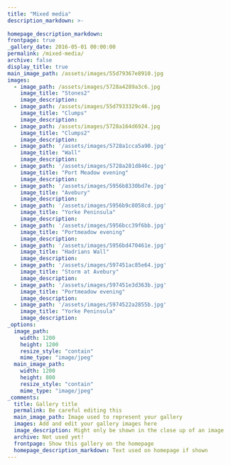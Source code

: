 ```yaml
---
title: "Mixed media"
description_markdown: >-
  
homepage_description_markdown: 
frontpage: true
_gallery_date: 2016-05-01 00:00:00
permalink: /mixed-media/
archive: false
display_title: true
main_image_path: /assets/images/55d79367e8910.jpg
images:
  - image_path: /assets/images/5728a4289a3c6.jpg
    image_title: "Stones2"
    image_description: 
  - image_path: /assets/images/55d7933329c46.jpg
    image_title: "Clumps"
    image_description: 
  - image_path: /assets/images/5728a164d6924.jpg
    image_title: "Clumps2"
    image_description: 
  - image_path: '/assets/images/5728a1cca5a90.jpg'
    image_title: "Wall"
    image_description: 
  - image_path: '/assets/images/5728a281d846c.jpg'
    image_title: "Port Meadow evening"
    image_description: 
  - image_path: '/assets/images/5956b8330bd7e.jpg'
    image_title: "Avebury"
    image_description: 
  - image_path: '/assets/images/5956b9c8058cd.jpg'
    image_title: "Yorke Peninsula"
    image_description: 
  - image_path: '/assets/images/5956bcc39f6bb.jpg'
    image_title: "Portmeadow evening"
    image_description: 
  - image_path: '/assets/images/5956bd470461e.jpg'
    image_title: "Hadrians Wall"
    image_description: 
  - image_path: '/assets/images/597451ac85e64.jpg'
    image_title: "Storm at Avebury"
    image_description: 
  - image_path: '/assets/images/597451e3d363b.jpg'
    image_title: "Portmeadow evening"
    image_description:
  - image_path: '/assets/images/5974522a2855b.jpg'
    image_title: "Yorke Peninsula"
    image_description: 
_options:
  image_path:
    width: 1200
    height: 1200
    resize_style: "contain"
    mime_type: "image/jpeg"
  main_image_path:
    width: 1200
    height: 800
    resize_style: "contain"
    mime_type: "image/jpeg"
_comments:
  title: Gallery title
  permalink: Be careful editing this
  main_image_path: Image used to represent your gallery
  images: Add and edit your gallery images here
  image_description: Might only be shown in the close up of an image
  archive: Not used yet!
  frontpage: Show this gallery on the homepage
  homepage_description_markdown: Text used on homepage if shown
---
```

